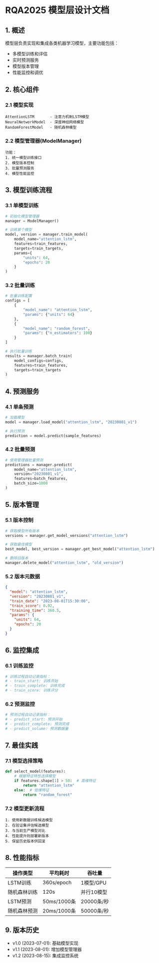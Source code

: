 # RQA2025 模型层设计文档

## 1. 概述

模型层负责实现和集成各类机器学习模型，主要功能包括：
- 多模型训练和评估
- 实时预测服务
- 模型版本管理
- 性能监控和调优

## 2. 核心组件

### 2.1 模型实现
```text
AttentionLSTM       - 注意力机制LSTM模型
NeuralNetworkModel  - 深度神经网络模型
RandomForestModel   - 随机森林模型
```

### 2.2 模型管理器(ModelManager)
```text
功能：
1. 统一模型训练接口
2. 模型版本控制
3. 批量预测服务
4. 模型性能监控
```

## 3. 模型训练流程

### 3.1 单模型训练
```python
# 初始化模型管理器
manager = ModelManager()

# 训练单个模型
model, version = manager.train_model(
    model_name="attention_lstm",
    features=train_features,
    targets=train_targets,
    params={
        "units": 64,
        "epochs": 20
    }
)
```

### 3.2 批量训练
```python
# 批量训练配置
configs = [
    {
        "model_name": "attention_lstm",
        "params": {"units": 64}
    },
    {
        "model_name": "random_forest",
        "params": {"n_estimators": 100}
    }
]

# 执行批量训练
results = manager.batch_train(
    model_configs=configs,
    features=train_features,
    targets=train_targets
)
```

## 4. 预测服务

### 4.1 单条预测
```python
# 加载模型
model = manager.load_model("attention_lstm", "20230801_v1")

# 执行预测
prediction = model.predict(sample_features)
```

### 4.2 批量预测
```python
# 使用管理器批量预测
predictions = manager.predict(
    model_name="attention_lstm",
    version="20230801_v1",
    features=batch_features,
    batch_size=1000
)
```

## 5. 版本管理

### 5.1 版本控制
```python
# 获取模型所有版本
versions = manager.get_model_versions("attention_lstm")

# 获取最佳模型
best_model, best_version = manager.get_best_model("attention_lstm")

# 删除旧版本
manager.delete_model("attention_lstm", "old_version")
```

### 5.2 版本元数据
```json
{
  "model": "attention_lstm",
  "version": "20230801_v1",
  "train_date": "2023-08-01T15:30:00",
  "train_score": 0.92,
  "training_time": 360.5,
  "params": {
    "units": 64,
    "epochs": 20
  }
}
```

## 6. 监控集成

### 6.1 训练监控
```python
# 训练过程自动记录指标：
# - train_start: 训练开始
# - train_complete: 训练完成
# - train_score: 训练评分
```

### 6.2 预测监控
```python
# 预测过程自动记录指标：
# - predict_start: 预测开始
# - predict_complete: 预测完成
# - predict_volume: 预测数据量
```

## 7. 最佳实践

### 7.1 模型选择策略
```python
def select_model(features):
    # 根据特征特性选择模型
    if features.shape[1] > 50:  # 高维特征
        return "attention_lstm"
    else:  # 低维特征
        return "random_forest"
```

### 7.2 模型更新流程
```text
1. 使用新数据训练候选模型
2. 在验证集评估候选模型
3. 与当前生产模型对比
4. 性能提升则部署新版本
5. 保留历史版本供回滚
```

## 8. 性能指标

| 操作类型 | 平均耗时 | 吞吐量 |
|---------|---------|--------|
| LSTM训练 | 360s/epoch | 1模型/GPU |
| 随机森林训练 | 120s | 并行10模型 |
| LSTM预测 | 50ms/1000条 | 20000条/秒 |
| 随机森林预测 | 20ms/1000条 | 50000条/秒 |

## 9. 版本历史

- v1.0 (2023-07-01): 基础模型实现
- v1.1 (2023-08-01): 增加模型管理器
- v1.2 (2023-08-15): 集成监控系统
